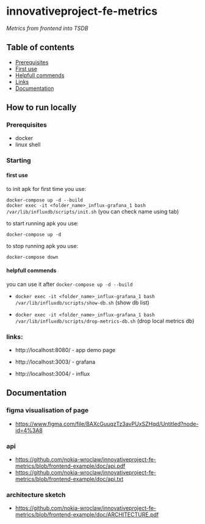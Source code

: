 # innovativeproject-fe-metrics
_Metrics from frontend into TSDB_

## Table of contents
* [Prerequisites](#prerequisites)
* [First use](#first-use)
* [Helpfull commends](#helpfull-commends)
* [Links](#links)
* [Documentation](#documentation)


## How to run locally
### Prerequisites
- docker
- linux shell

### Starting

#### first use

to init apk for first time you use:

`docker-compose up -d --build`  
`docker exec -it <folder_name>_influx-grafana_1 bash /var/lib/influxdb/scripts/init.sh` (you can check name using tab)  

to start running apk you use:

`docker-compose up -d`

to stop running apk you use:

`docker-compose down`

#### helpfull commends
 
you can use it after `docker-compose up -d --build`  

- `docker exec -it <folder_name>_influx-grafana_1 bash /var/lib/influxdb/scripts/show-db.sh` (show db list)

- `docker exec -it <folder_name>_influx-grafana_1 bash /var/lib/influxdb/scripts/drop-metrics-db.sh` (drop local metrics db)

### links:

- http://localhost:8080/ - app demo page

- http://localhost:3003/ - grafana

- http://localhost:3004/ - influx

## Documentation 

### figma visualisation of page
- https://www.figma.com/file/BAXcGuuqzTz3avPUxSZHqd/Untitled?node-id=4%3A8

### api
- https://github.com/nokia-wroclaw/innovativeproject-fe-metrics/blob/frontend-example/doc/api.pdf
- https://github.com/nokia-wroclaw/innovativeproject-fe-metrics/blob/frontend-example/doc/api.txt

### architecture sketch
- https://github.com/nokia-wroclaw/innovativeproject-fe-metrics/blob/frontend-example/doc/ARCHITECTURE.pdf



